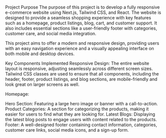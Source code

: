 Project Purpose
The purpose of this project is to develop a fully responsive e-commerce website using Next.js, Tailwind CSS, and React. The website is designed to provide a seamless shopping experience with key features such as a homepage, product listings, blog, cart, and customer support. It also includes essential sections like a user-friendly footer with categories, customer care, and social media integration.

This project aims to offer a modern and responsive design, providing users with an easy navigation experience and a visually appealing interface on both mobile and desktop devices.

Key Components Implemented
Responsive Design: The entire website layout is responsive, adjusting seamlessly across different screen sizes. Tailwind CSS classes are used to ensure that all components, including the header, footer, product listings, and blog sections, are mobile-friendly and look great on larger screens as well.

Homepage:

Hero Section: Featuring a large hero image or banner with a call-to-action.
Product Categories: A section for categorizing the products, making it easier for users to find what they are looking for.
Latest Blogs: Displaying the latest blog posts to engage users with content related to the products.
Footer: A well-designed footer containing contact information, categories, customer care links, social media icons, and a sign-up form.
